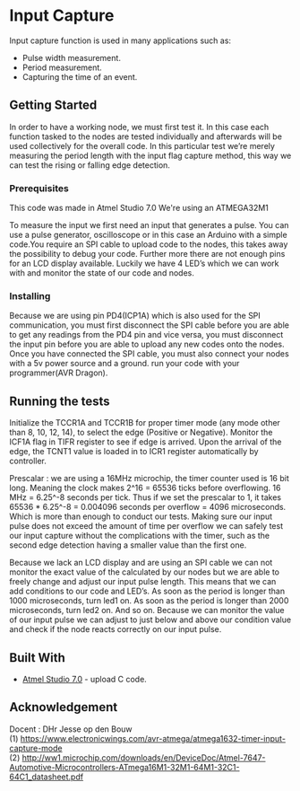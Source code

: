 # Input Capture

Input capture function is used in many applications such as:  
  * Pulse width measurement.  
  * Period measurement.  
  * Capturing the time of an event.


## Getting Started

In order to have a working node, we must first test it.
In this case each function tasked to the nodes are tested individually and afterwards will be used collectively for the overall code.
In this particular test we’re merely measuring the  period length with the input flag capture method, this way we can test the rising or falling edge detection. 


### Prerequisites

This code was made in Atmel Studio 7.0
We're using an ATMEGA32M1

To measure the input we first need an input that generates a pulse. You can use a pulse generator, oscilloscope or in this case an Arduino with a simple code.You require an SPI cable to upload code to the nodes, this takes away the possibility to debug your code. 
Further more there are not enough pins for an LCD display available. 
Luckily we have 4 LED’s which we can work with and monitor the state of our code and nodes.

 
### Installing

Because we are using pin PD4(ICP1A) which is also used for the SPI communication, you must first disconnect the SPI cable before you are able to get any readings from the PD4 pin and vice versa, you must disconnect the input pin before you are able to upload any new codes onto the nodes. Once you have connected the SPI cable, you must also connect your nodes with a 5v power source and a ground. run your code with your programmer(AVR Dragon).

## Running the tests

Initialize the TCCR1A and TCCR1B for proper timer mode (any mode other than 8, 10, 12, 14), to select the edge (Positive or Negative).
Monitor the ICF1A flag in TIFR register to see if edge is arrived. Upon the arrival of the edge, the TCNT1 value is loaded in to ICR1 register automatically by controller.  

Prescalar : we are using a 16MHz  microchip, the timer counter used is  16 bit long. Meaning the clock makes 2^16 = 65536 ticks before overflowing. 16 MHz = 6.25^-8 seconds per tick.
Thus if we set the prescalar to 1, it  takes 65536 * 6.25^-8 = 0.004096 seconds per overflow = 4096 microseconds. Which is more than enough to conduct our tests. Making sure our input pulse does not exceed the amount of time per overflow we can safely test our input capture without the complications with the timer, such as the second edge detection having a smaller value than the first one.

Because we lack an LCD display and are using an SPI cable we can not monitor the exact value of the calculated by our nodes but we are able to freely change and adjust our input pulse length. 
This means that we can add conditions to our code and LED’s.
As soon as the period is longer than 1000 microseconds, turn led1 on.
As soon as the period is longer than 2000 microseconds, turn led2 on.
And so on.
Because we can monitor the value of our input pulse we can adjust to just below and above our condition value and check if the node reacts correctly on our input pulse.



## Built With

* [Atmel Studio 7.0](https://atmel-studio.software.informer.com/7.0/) - upload C code.
 


## Acknowledgement
 Docent : DHr Jesse op den Bouw  
(1) https://www.electronicwings.com/avr-atmega/atmega1632-timer-input-capture-mode  
(2) http://ww1.microchip.com/downloads/en/DeviceDoc/Atmel-7647-Automotive-Microcontrollers-ATmega16M1-32M1-64M1-32C1-64C1_datasheet.pdf


